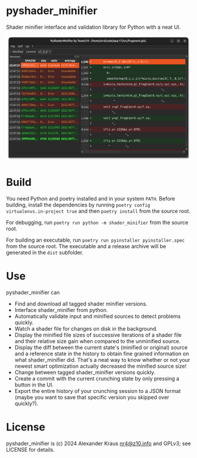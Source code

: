 # pyshader_minifier
Shader minifier interface and validation library for Python with a neat UI.

![Screenshot](https://github.com/LeStahL/pyshader_minifier/blob/main/screenshot.png?raw=true)

# Build
You need Python and poetry installed and in your system `PATH`. Before building, install the dependencies by running `poetry config virtualenvs.in-project true` and then `poetry install` from the source root.

For debugging, run `poetry run python -m shader_minifier` from the source root.

For building an executable, run `poetry run pyinstaller pyinstaller.spec` from the source root. The executable and a release archive will be generated in the `dist` subfolder.

# Use
pyshader_minifier can
* Find and download all tagged shader minifier versions.
* Interface shader_minifier from python.
* Automatically validate input and minified sources to detect problems quickly.
* Watch a shader file for changes on disk in the background.
* Display the minified file sizes of successive iterations of a shader file and their relative size gain when compared to the unminified source.
* Display the diff between the current state's (minified or original) source and a reference state in the history to obtain fine grained information on what shader_minifier did. That's a neat way to know whether or not your newest smart optimization actually decreased the minified source size!
* Change between tagged shader_minifier versions quickly.
* Create a commit with the current crunching state by only pressing a button in the UI.
* Export the entire history of your crunching session to a JSON format (maybe you want to save that specific version you skipped over quickly?).

# License
pyshader_minifier is (c) 2024 Alexander Kraus <nr4@z10.info> and GPLv3; see LICENSE for details.
